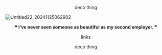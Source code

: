 <p align="center">
deco thing
	</p>

![Untitled22_20241125062902](https://github.com/user-attachments/assets/49b988a8-cd86-4702-ad71-495ac7506a0f)

**<p align="center">
	❝ I've never seen someone as beautiful as my second employer. ❞
	</p>**

 <p align="center">
 links
 </p>

 <p align="center">
 deco thing
 </p>

<p align="center">
